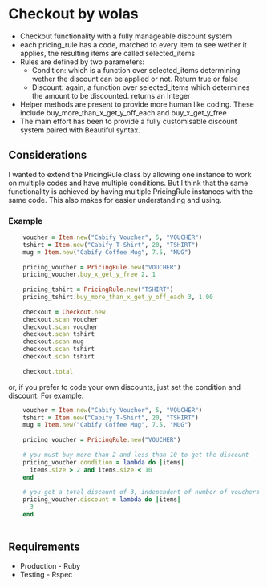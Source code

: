 Checkout by wolas
=================

* Checkout functionality with a fully manageable discount system
* each pricing_rule has a code, matched to every item to see wether it applies, the resulting items are called selected_items
* Rules are defined by two parameters:
  * Condition: which is a function over selected_items determining wether the discount can be applied or not. Return true or false
  * Discount: again, a function over selected_items which determines the amount to be discounted. returns an Integer
* Helper methods are present to provide more human like coding. These include buy_more_than_x_get_y_off_each and buy_x_get_y_free
* The main effort has been to provide a fully customisable discount system paired with Beautiful syntax. 


Considerations
----

I wanted to extend the PricingRule class by allowing one instance to work on multiple codes and have multiple conditions.
But I think that the same functionality is achieved by having multiple PricingRule instances with the same code. This
also makes for easier understanding and using. 


### Example

``` ruby
    voucher = Item.new("Cabify Voucher", 5, "VOUCHER")
    tshirt = Item.new("Cabify T-Shirt", 20, "TSHIRT")
    mug = Item.new("Cabify Coffee Mug", 7.5, "MUG")
    
    pricing_voucher = PricingRule.new("VOUCHER")
    pricing_voucher.buy_x_get_y_free 2, 1
    
    pricing_tshirt = PricingRule.new("TSHIRT")
    pricing_tshirt.buy_more_than_x_get_y_off_each 3, 1.00
    
    checkout = Checkout.new
    checkout.scan voucher
    checkout.scan voucher
    checkout.scan tshirt
    checkout.scan mug
    checkout.scan tshirt
    checkout.scan tshirt
    
    checkout.total
```

or, if you prefer to code your own discounts, just set the condition and discount. For example:

``` ruby
    voucher = Item.new("Cabify Voucher", 5, "VOUCHER")
    tshirt = Item.new("Cabify T-Shirt", 20, "TSHIRT")
    mug = Item.new("Cabify Coffee Mug", 7.5, "MUG")
    
    pricing_voucher = PricingRule.new("VOUCHER")
    
    # you must buy more than 2 and less than 10 to get the discount
    pricing_voucher.condition = lambda do |items|
      items.size > 2 and items.size < 10
    end
    
    # you get a total discount of 3, independent of number of vouchers bought
    pricing_voucher.discount = lambda do |items|
      3
    end
    
```


Requirements
----

* Production - Ruby
* Testing - Rspec